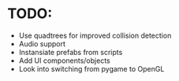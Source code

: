 # TODO:
- Use quadtrees for improved collision detection
- Audio support
- Instansiate prefabs from scripts
- Add UI components/objects
- Look into switching from pygame to OpenGL